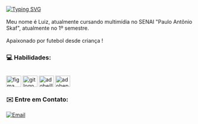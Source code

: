 [![Typing SVG](https://readme-typing-svg.herokuapp.com/?color=110086&size=35&center=true&vCenter=true&width=1000&lines=Seja+bem-vindo(a),+me+chamo+Luiz+Gustavo;estudante+do+SENAI+Informática;cursando+multimídia)](https://git.io/typing-svg)

<img src="./assets/linha-divisoria.png" width="100%" height="3px">

<div align="flex-start" >
  Meu nome é Luiz, atualmente cursando multimídia no SENAI "Paulo Antônio Skaf", atualmente no 1º semestre.<br/>
  <br/>
  Apaixonado por futebol desde criança !<br/>
</div>

<img src="./assets/linha-divisoria.png" width="100%" height="3px">



### 💻 Habilidades:
<!--https://devicon.dev/-->
<div style="display: inline_block"><br>
 
  <img align="center"  alt="figma logo" height="30" width="40" src="https://cdn.jsdelivr.net/gh/devicons/devicon/icons/figma/figma-original.svg"/>
  <img align="center"  alt="git logo" height="30" width="40" src="https://cdn.simpleicons.org/git/F05032"/>
  <img align="center"  alt="adobeillustrator logo" height="30" width="40" src="https://skillicons.dev/icons?i=ai"/>
  <img align="center"  alt="adobephotoshop logo" height="30" width="40"src="https://skillicons.dev/icons?i=ps" height="40"/>


</div>

### ✉️ Entre em Contato:
<!--https://devicon.dev/-->

[![Email](https://img.shields.io/badge/Gmail-D14836?style=for-the-badge&logo=gmail&logoColor=white)](mailto:luizgutavolorenzon17@gmail.com)

